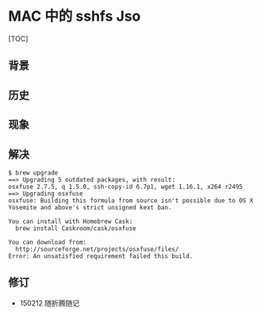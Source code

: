 # MAC 中的 sshfs Jso
[TOC]

## 背景


## 历史

## 现象


## 解决

    $ brew upgrade
    ==> Upgrading 5 outdated packages, with result:
    osxfuse 2.7.5, q 1.5.0, ssh-copy-id 6.7p1, wget 1.16.1, x264 r2495
    ==> Upgrading osxfuse
    osxfuse: Building this formula from source isn't possible due to OS X
    Yosemite and above's strict unsigned kext ban.

    You can install with Homebrew Cask:
      brew install Caskroom/cask/osxfuse

    You can download from:
      http://sourceforge.net/projects/osxfuse/files/
    Error: An unsatisfied requirement failed this build.


## 修订

- 150212 随折腾随记


